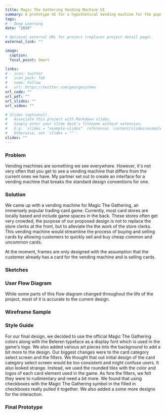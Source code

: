 ```yaml
---
title: Magic The Gathering Vending Machine UI
summary: A prototype UI for a hypothetical Vending machine for the popular trading card game Magic The Gathering (MTG).
tags:
# - Deep Learning
date: "2020"

# Optional external URL for project (replaces project detail page).
external_link: ""

image:
  caption: 
  focal_point: Smart

links:
# - icon: twitter
#   icon_pack: fab
#   name: Follow
#   url: https://twitter.com/georgecushen
url_code: ""
url_pdf: ""
url_slides: ""
url_video: ""

# Slides (optional).
#   Associate this project with Markdown slides.
#   Simply enter your slide deck's filename without extension.
#   E.g. `slides = "example-slides"` references `content/slides/example-slides.md`.
#   Otherwise, set `slides = ""`.
slides: ""
---
```


<h3>Problem</h3>


Vending machines are something we see everywhere. However, it's not very often that you get to see a vending machine that differs from the current ones we have. My partner set out to create an interface for a vending machine that breaks the standard design conventions for one.


<h3>Solution</h3>


We came up with a vending machine for Magic The Gathering, an immensely popular trading card game. Currently, most card stores are locally based and include game spaces in the back. These stores often get very crowded, the purpose of our proposed design is not to replace the store clerks at the front, but to alleviate the the work of the store clerks. This vending machine would streamline the process of buying and selling cards by allowing customers to quickly sell and buy cheap common and uncommon cards.

At the moment, frames are only designed with the assumption that the customer already has a card for the vending machine and is selling cards. 

<h3>Sketches</h3>

<h3>User Flow Diagram</h3>

While some parts of this flow diagram changed throughout the life of the project, most of it is accurate to the current design. 

<h3>Wireframe Sample</h3>

<h3>Style Guide</h3>

For our final design, we decided to use the official Magic The Gathering colors along with the Beleren typeface as a display font which is used in the game's logo. We also added various art pieces into the background to add a bit more to the design. Our biggest changes were to the card category select screen and the filters. We thought that out initial design of the card category select screen would be too consistent and might confuse users. It also looked strange. Instead, we used the rounded tiles with the color and logos of each card element used in the game. As fore the filters, we felt they were to rudimentary and need a bit more. We found that using checkboxes with the Magic The Gathering symbol in the filled in checkboxes really pulled it together. We also added a some more designs for the interaction. 

<h3>Final Prototype</h3>
